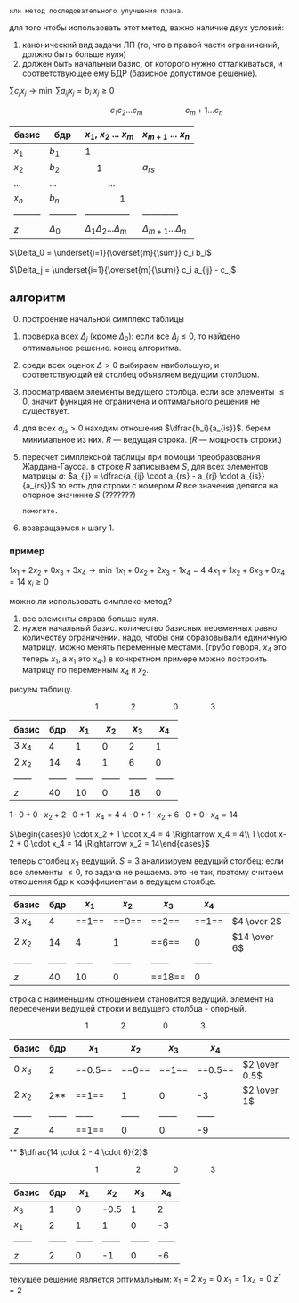 ```
или метод последовательного улучшения плана.
```

для того чтобы использовать этот метод, важно наличие двух условий:
1. канонический вид задачи ЛП (то, что в правой части ограничений, должно быть больше нуля)
2. должен быть начальный базис, от которого нужно отталкиваться, и соответствующее ему БДР (базисное допустимое решение). 

$\sum c_j x_j \to \min$
$\sum a_{ij} x_j = b_i$
$x_j \ge 0$

                    $c_1 c_2 ... c_m$         $c_m+1 ... c_n$

| базис | бдр        | $x_1$, $x_2$ ... $x_m$           | $x_{m+1}$ ...  $x_n$        |
| ----- | ---------- | -------------------------------- | --------------------------- |
| $x_1$ | $b_1$      | 1                                |                             |
| $x_2$ | $b_2$      |   1                              | $a_{rs}$                    |
| ...   | ...        |     ...                          |                             |
| $x_n$ | $b_n$      |       1                          |                             |
| ———   | ———        | —————                            | ————                        |
| $z$   | $\Delta_0$ | $\Delta_1 \Delta_2 ... \Delta_m$ | $\Delta_{m+1} ... \Delta_n$ |

$\Delta_0 = \underset{i=1}{\overset{m}{\sum}} c_i b_i$

$\Delta_j = \underset{i=1}{\overset{m}{\sum}} c_i a_{ij} - c_j$

## алгоритм
0. построение начальной симплекс таблицы
1. проверка всех $\Delta_j$ (кроме $\Delta_0$): если все $\Delta_j \le 0$, то найдено оптимальное решение. конец алгоритма.
2. среди всех оценок $\Delta > 0$ выбираем наибольшую, и соответствующий ей столбец объявляем ведущим столбцом.
3. просматриваем элементы ведущего столбца. если все элементы $\le 0$, значит функция не ограничена и оптимального решения не существует.
4. для всех $a_{is} > 0$ находим отношения $\dfrac{b_i}{a_{is}}$. берем минимальное из них. $R$ — ведущая строка. ($R$ — мощность строки.)
5. пересчет симплексной таблицы при помощи преобразования Жардана-Гаусса. в строке $R$ записываем $S$, для всех элементов матрицы $a$: $a_{ij} = \dfrac{a_{ij} \cdot a_{rs} - a_{rj} \cdot a_{is}}{a_{rs}}$
   то есть для строки с номером $R$ все значения делятся на опорное значение $S$ (???????)
   ```
   помогите.
	```

6. возвращаемся к шагу 1.

### пример
$1 x_1 + 2 x_2 + 0 x_3 + 3 x_4 \to \min$
$1 x_1 + 0 x_2 + 2 x_3 + 1 x_4 = 4$
$4 x_1 + 1 x_2 + 6 x_3 + 0 x_4 = 14$
$x_i \ge 0$

можно ли использовать симплекс-метод?
1. все элементы справа больше нуля.
2. нужен начальный базис.
   количество базисных переменных равно количеству ограничений. надо, чтобы они образовывали единичную матрицу. можно менять переменные местами. (грубо говоря, $x_4$ это теперь $x_1$, а $x_1$ это $x_4$.) в конкретном примере можно построить матрицу по переменным $x_4$ и $x_2$.

рисуем таблицу.

                 1       2        0       3

| базис   | бдр | $x_1$ | $x_2$ | $x_3$ | $x_4$ |
| ------- | --- | ----- | ----- | ----- | ----- |
| 3 $x_4$ | 4   | 1     | 0     | 2     | 1     |
| 2 $x_2$ | 14  | 4     | 1     | 6     | 0     |
| ——      | ——  | ——    | ——    | ——    | ——    |
| $z$       | 40  | 10    | 0     | 18    | 0     | 


$1 \cdot 0 + 0 \cdot x_2 + 2 \cdot 0 + 1 \cdot x_4 = 4$
$4 \cdot 0 + 1 \cdot x_2 + 6 \cdot 0 + 0 \cdot x_4 = 14$

$\begin{cases}0 \cdot x_2 + 1 \cdot x_4 = 4 \Rightarrow x_4 = 4\\ 1 \cdot x-2 + 0 \cdot x_4 = 14 \Rightarrow x_2 = 14\end{cases}$

теперь столбец $x_3$ ведущий. $S = 3$
анализируем ведущий столбец: если все элементы $\le 0$, то задача не решаема. это не так, поэтому считаем отношения бдр к коэффициентам в ведущем столбце.

| базис   | бдр | $x_1$ | $x_2$ | $x_3$  | $x_4$ |              |
| ------- | --- | ----- | ----- | ------ | ----- | ------------ |
| 3 $x_4$ | 4   | ==1== | ==0== | ==2==  | ==1== | $4 \over 2$  |
| 2 $x_2$ | 14  | 4     | 1     | ==6==  | 0     | $14 \over 6$ |
| ——      | ——  | ——    | ——    | ——     | ——    |              |
| $z$       | 40  | 10    | 0     | ==18== | 0     |              |

строка с наименьшим отношением становится ведущий. элемент на пересечении ведущей строки и ведущего столбца - опорный.

               1       2        0       3

| базис   | бдр | $x_1$   | $x_2$ | $x_3$ | $x_4$   |               |
| ------- | --- | ------- | ----- | ----- | ------- | ------------- |
| 0 $x_3$ | 2   | ==0.5== | ==0== | ==1== | ==0.5== | $2 \over 0.5$ |
| 2 $x_2$ | 2** | ==1==   | 1     | 0     | -3      | $2 \over 1$   | 
| ——      | ——  | ——      | ——    | ——    | ——      |               |
| $z$       | 4   | ==1==   | 0     | 0     | -9      |               |

** $\dfrac{14 \cdot 2 - 4 \cdot 6}{2}$


                 1        2       0       3

| базис   | бдр | $x_1$ | $x_2$ | $x_3$ | $x_4$ |
| ------- | --- | ----- | ----- | ----- | ----- |
| $x_3$ | 1   | 0     | -0.5  | 1     | 2     |
| $x_1$ | 2   | 1     | 1     | 0     | -3    |
| ——      | ——  | ——    | ——    | ——    | ——    |
| $z$       | 2   | 0     | -1    | 0     | -6    |

текущее решение является оптимальным:
$x_1 = 2$
$x_2 = 0$
$x_3 = 1$
$x_4 = 0$
$z^* = 2$
 


